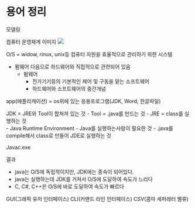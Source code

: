 # 용어 정리
모델링


컴퓨터 운영체계 이미지
<img src="https://user-images.githubusercontent.com/92348108/152907147-c8380609-d736-449e-b7d0-f69566572559.PNG" />

O/S = widow, rinux, unix등 컴퓨터 자원을 효율적으로 관리하기 위한 시스템
- 펌웨어 다음으로 하드웨어와 직접적으로 관련되어 있음
    - 펌웨어
        - 전가기기등의 기본적인 제어 및 구동을 맡는 소프트웨어
        - 하드웨어와 소프트웨어의 중간개념

app(애플리캐이션) = os위에 있는 응용프로그램(JDK, Word, 한글파일)

JDK = JRE와 Tool이 합쳐져 있는 것
    - Tool = .java를 만드는 것
    - JRE = class를 실행하는 것\
        - Java Runtime Environment
        - Java를 실행하는사람이 필요한 것
    - .java를 compile해서 class로 만들어 JDE로 실행하는 것

Javac.exe

결과
- java는 O/S에 독립적이지만, JDK에는 종속이 되어있다.
- java는 실행하는데 JDK를 거쳐서 O/S에 도달하여 속도가 느리다
- C, C#, C++은 O/S에 바로 도달하여 속도가 빠르다


GUI(그래픽 유저 인터페이스)
CLI(커맨드 라인 인터페이스)
CSV(콤마 세퍼레터 벨류)